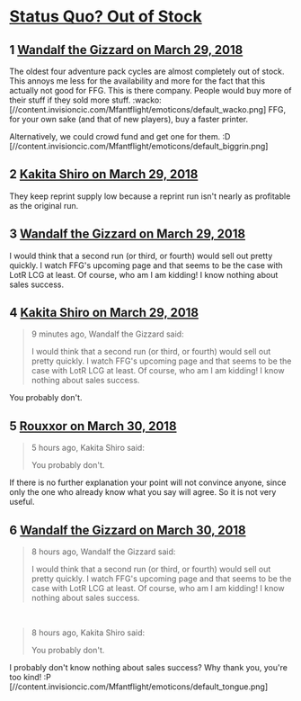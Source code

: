 # [Status Quo? Out of Stock](https://community.fantasyflightgames.com/topic/272487-status-quo-out-of-stock/)

## 1 [Wandalf the Gizzard on March 29, 2018](https://community.fantasyflightgames.com/topic/272487-status-quo-out-of-stock/?do=findComment&comment=3265860)

The oldest four adventure pack cycles are almost completely out of stock. This annoys me less for the availability and more for the fact that this actually not good for FFG. This is there company. People would buy more of their stuff if they sold more stuff. :wacko: [//content.invisioncic.com/Mfantflight/emoticons/default_wacko.png] FFG, for your own sake (and that of new players), buy a faster printer.

Alternatively, we could crowd fund and get one for them. :D [//content.invisioncic.com/Mfantflight/emoticons/default_biggrin.png]

## 2 [Kakita Shiro on March 29, 2018](https://community.fantasyflightgames.com/topic/272487-status-quo-out-of-stock/?do=findComment&comment=3266112)

They keep reprint supply low because a reprint run isn't nearly as profitable as the original run.

## 3 [Wandalf the Gizzard on March 29, 2018](https://community.fantasyflightgames.com/topic/272487-status-quo-out-of-stock/?do=findComment&comment=3266137)

I would think that a second run (or third, or fourth) would sell out pretty quickly. I watch FFG's upcoming page and that seems to be the case with LotR LCG at least. Of course, who am I am kidding! I know nothing about sales success.

## 4 [Kakita Shiro on March 29, 2018](https://community.fantasyflightgames.com/topic/272487-status-quo-out-of-stock/?do=findComment&comment=3266158)

> 9 minutes ago, Wandalf the Gizzard said:
> 
> I would think that a second run (or third, or fourth) would sell out pretty quickly. I watch FFG's upcoming page and that seems to be the case with LotR LCG at least. Of course, who am I am kidding! I know nothing about sales success.

You probably don't.

## 5 [Rouxxor on March 30, 2018](https://community.fantasyflightgames.com/topic/272487-status-quo-out-of-stock/?do=findComment&comment=3266711)

> 5 hours ago, Kakita Shiro said:
> 
> You probably don't.

If there is no further explanation your point will not convince anyone, since only the one who already know what you say will agree. So it is not very useful.

## 6 [Wandalf the Gizzard on March 30, 2018](https://community.fantasyflightgames.com/topic/272487-status-quo-out-of-stock/?do=findComment&comment=3266864)

> 8 hours ago, Wandalf the Gizzard said:
> 
> I would think that a second run (or third, or fourth) would sell out pretty quickly. I watch FFG's upcoming page and that seems to be the case with LotR LCG at least. Of course, who am I am kidding! I know nothing about sales success.

 

> 8 hours ago, Kakita Shiro said:
> 
> You probably don't.

I probably don't know nothing about sales success? Why thank you, you're too kind! :P [//content.invisioncic.com/Mfantflight/emoticons/default_tongue.png]

